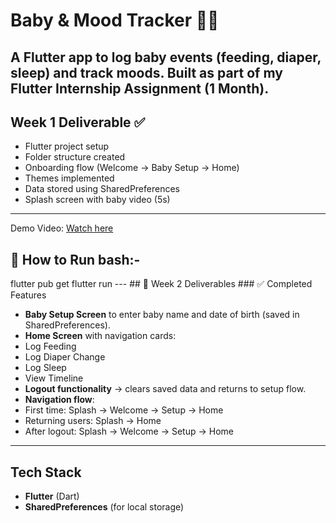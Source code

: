 # Baby & Mood Tracker 👶🍼 
A Flutter app to log baby events (feeding, diaper, sleep) and track moods.
Built as part of my **Flutter Internship Assignment (1 Month)**. 
---
## Week 1 Deliverable ✅
- Flutter project setup
- Folder structure created
- Onboarding flow (Welcome → Baby Setup → Home)
- Themes implemented
- Data stored using SharedPreferences
- Splash screen with baby video (5s)
---
  
  Demo Video: [Watch here](https://drive.google.com/file/d/1Fd8J4npQOwGCBCC2q6dfE8SEicsEpZNQ/view?usp=drivesdk) 
  ## 🚀 How to Run bash:- 
  flutter pub get 
  flutter run
--- ## 🚀 Week 2 Deliverables ### 
✅ Completed Features 
- **Baby Setup Screen** to enter baby name and date of birth (saved in SharedPreferences).
- **Home Screen** with navigation cards:
- Log Feeding
- Log Diaper Change
- Log Sleep
- View Timeline
- **Logout functionality** → clears saved data and returns to setup flow.
- **Navigation flow**:
- First time: Splash → Welcome → Setup → Home
- Returning users: Splash → Home
- After logout: Splash → Welcome → Setup → Home
---
## Tech Stack 
- **Flutter** (Dart)
- **SharedPreferences** (for local storage)
